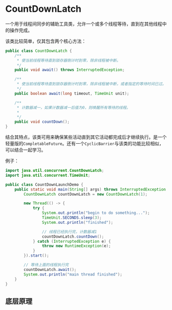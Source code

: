 # CountDownLatch
一个用于线程间同步的辅助工具类，允许一个或多个线程等待，直到在其他线程中的操作完成。

该类比较简单，仅其包含两个核心方法：
```java
public class CountDownLatch {
    /**
     * 使当前线程等待直到锁存器倒计时到零，除非线程被中断。
     */
    public void await() throws InterruptedException;

    /**
     * 使当前线程等待直到锁存器倒计时到零，除非线程被中断，或者指定的等待时间已过。
     */
    public boolean await(long timeout, TimeUnit unit);

    /**
     * 计数器减一，如果计数器减一后值为0，则唤醒所有等待的线程。
     *
     */
    public void countDown();
}
```

结合其特点，该类可用来确保某些活动直到其它活动都完成后才继续执行。是一个轻量版的`CompletableFuture`。还有一个`CyclicBarrier`与该类的功能比较相似，可以结合一起学习。

例子：
```java
import java.util.concurrent.CountDownLatch;
import java.util.concurrent.TimeUnit;

public class CountDownLaunchDemo {
    public static void main(String[] args) throws InterruptedException {
        CountDownLatch countDownLatch = new CountDownLatch(1);

        new Thread(() -> {
            try {
                System.out.println("begin to do something...");
                TimeUnit.SECONDS.sleep(3);
                System.out.println("finished");

                // 线程已经执行完，计数器减1
                countDownLatch.countDown();
            } catch (InterruptedException e) {
                throw new RuntimeException(e);
            }
        }).start();

        // 等待上面的线程执行完
        countDownLatch.await();
        System.out.println("main thread finished");
    }
}
```

## 底层原理
